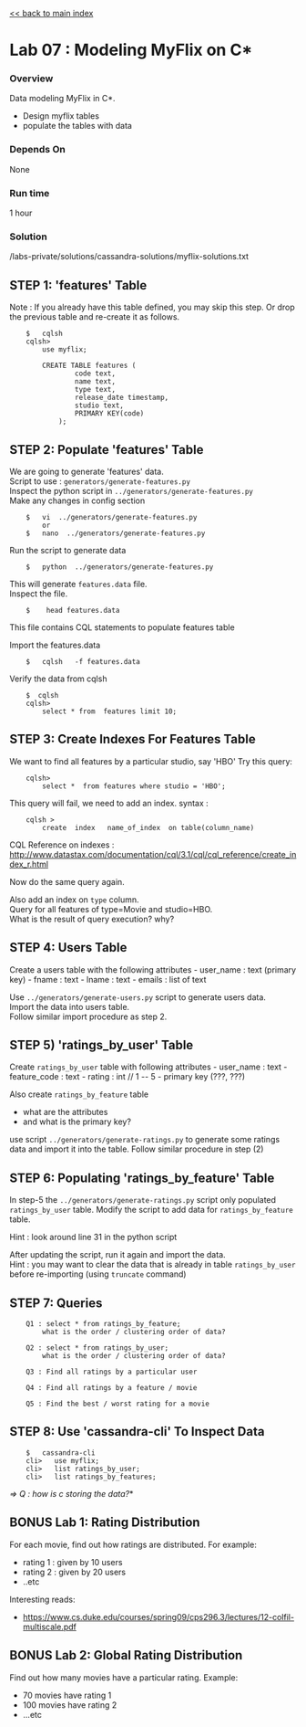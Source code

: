 <link rel='stylesheet' href='../assets/css/main.css'/>

[<< back to main index](../README.md) 

Lab 07 : Modeling MyFlix on C*
====================

### Overview
Data modeling MyFlix in C*.
- Design myflix tables
- populate the tables with data

### Depends On 
None

### Run time
1 hour

### Solution
/labs-private/solutions/cassandra-solutions/myflix-solutions.txt

## STEP 1:  'features' Table
Note : If you already have this table defined, you may skip this step.
Or drop the previous table and re-create it as follows.
```
    $   cqlsh
    cqlsh>
        use myflix;

        CREATE TABLE features (
                code text,
                name text,
                type text,
                release_date timestamp,
                studio text,
                PRIMARY KEY(code)
            );
```

## STEP 2: Populate 'features' Table
We are going to generate 'features' data.  
Script to use :  `generators/generate-features.py`  
Inspect the python script in `../generators/generate-features.py`  
Make any changes in config section
```
    $   vi  ../generators/generate-features.py
        or
    $   nano  ../generators/generate-features.py
```

Run the script to generate data
```
    $   python  ../generators/generate-features.py
```

This will generate  `features.data` file.  
Inspect the file.  
```
    $    head features.data
```
This file contains CQL statements to populate features table

Import the features.data
```
    $   cqlsh   -f features.data
```

Verify the data from cqlsh
```
    $  cqlsh
    cqlsh> 
        select * from  features limit 10;
```

## STEP 3:  Create Indexes For Features Table
We want to find all features by a particular studio, say 'HBO'
Try this query:
```
    cqlsh>   
        select *  from features where studio = 'HBO';
```

This query will fail,  we need to add an index.
syntax :
```
    cqlsh > 
        create  index   name_of_index  on table(column_name)
```

CQL Reference on indexes : http://www.datastax.com/documentation/cql/3.1/cql/cql_reference/create_index_r.html

Now do the same query again.

Also add an index on `type` column.  
Query for all features of type=Movie and studio=HBO.   
What is the result of query execution?  why?


## STEP 4: Users Table
Create a users table with the following attributes
    - user_name  : text  (primary key)
    - fname : text
    - lname : text
    - emails : list of text

Use  `../generators/generate-users.py`  script to generate users data.  
Import the data into users table.   
Follow similar import procedure as step 2.


## STEP 5) 'ratings_by_user' Table
Create `ratings_by_user` table with following attributes
    - user_name : text
    - feature_code : text
    - rating : int  // 1 -- 5
    - primary key (???,  ???)

Also create `ratings_by_feature` table
- what are the attributes
- and what is the primary key?


use script `../generators/generate-ratings.py`  to generate some ratings data and import it into the table.
Follow similar procedure in step (2)


## STEP 6: Populating  'ratings_by_feature' Table
In step-5 the `../generators/generate-ratings.py` script only populated `ratings_by_user` table.  Modify the script to add data for `ratings_by_feature` table.

Hint : look around line 31 in the python script

After updating the script, run it again and import the data.  
Hint : you may want to clear the data that is already in table `ratings_by_user` before re-importing  (using `truncate` command)


## STEP 7: Queries
```
    Q1 : select * from ratings_by_feature;
        what is the order / clustering order of data?

    Q2 : select * from ratings_by_user;
        what is the order / clustering order of data?

    Q3 : Find all ratings by a particular user

    Q4 : Find all ratings by a feature / movie

    Q5 : Find the best / worst rating for a movie
```

## STEP 8: Use 'cassandra-cli' To Inspect Data
```
    $   cassandra-cli
    cli>   use myflix;
    cli>   list ratings_by_user;
    cli>   list ratings_by_features;
```

**=> Q : how is c* storing the data?** 


## BONUS Lab 1:  Rating Distribution
For each movie, find out how ratings are distributed.
For example:
- rating 1 : given by 10 users
- rating 2 : given by 20 users
- ..etc

Interesting reads:
- https://www.cs.duke.edu/courses/spring09/cps296.3/lectures/12-colfil-multiscale.pdf


## BONUS Lab 2: Global Rating Distribution
Find out how many movies have a particular rating.
Example:
- 70 movies have rating 1
- 100 movies have rating 2
- ...etc